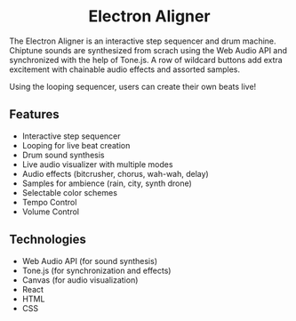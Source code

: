 # <h1 align="center">Electron Aligner</h1>

The Electron Aligner is an interactive step sequencer and drum machine. Chiptune sounds are synthesized from scrach using the Web Audio API and synchronized with the help of Tone.js. A row of wildcard buttons add extra excitement with chainable audio effects and assorted samples. 

Using the looping sequencer, users can create their own beats live!


## Features
-  Interactive step sequencer
-  Looping for live beat creation
-  Drum sound synthesis 
-  Live audio visualizer with multiple modes 
-  Audio effects (bitcrusher, chorus, wah-wah, delay)
-  Samples for ambience (rain, city, synth drone)
-  Selectable color schemes 
-  Tempo Control 
-  Volume Control


## Technologies 
- Web Audio API (for sound synthesis)
- Tone.js (for synchronization and effects)
- Canvas (for audio visualization)
- React
- HTML
- CSS 
